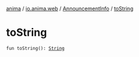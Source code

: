 [anima](../../index.md) / [io.anima.web](../index.md) / [AnnouncementInfo](index.md) / [toString](./to-string.md)

# toString

`fun toString(): `[`String`](https://kotlinlang.org/api/latest/jvm/stdlib/kotlin/-string/index.html)